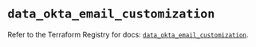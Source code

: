 # `data_okta_email_customization`

Refer to the Terraform Registry for docs: [`data_okta_email_customization`](https://registry.terraform.io/providers/okta/okta/4.13.1/docs/data-sources/email_customization).
